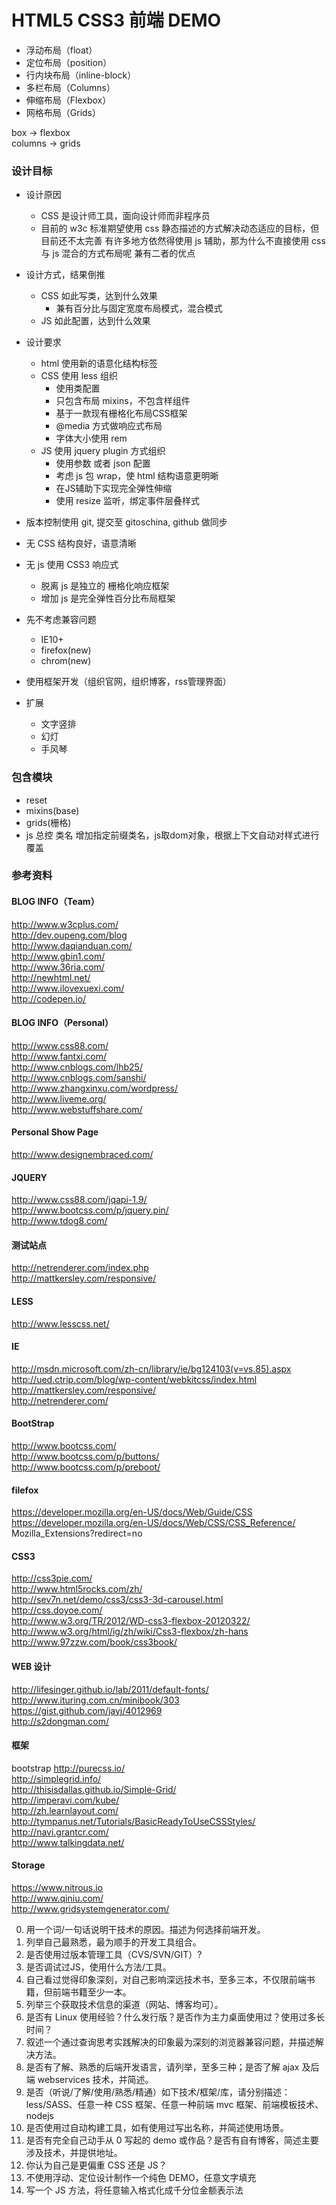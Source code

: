 HTML5 CSS3 前端 DEMO
============

* 浮动布局（float）
* 定位布局（position）
* 行内块布局（inline-block）
* 多栏布局（Columns）
* 伸缩布局（Flexbox）
* 网格布局（Grids）

box -> flexbox  
columns -> grids

### 设计目标

* 设计原因
    * CSS 是设计师工具，面向设计师而非程序员
    * 目前的 w3c 标准期望使用 css 静态描述的方式解决动态适应的目标，但目前还不太完善
        有许多地方依然得使用 js 辅助，那为什么不直接使用 css 与 js 混合的方式布局呢
        兼有二者的优点
* 设计方式，结果倒推
    * CSS 如此写类，达到什么效果
        * 兼有百分比与固定宽度布局模式，混合模式
    * JS 如此配置，达到什么效果
* 设计要求
    * html 使用新的语意化结构标签
    * CSS 使用 less 组织
        * 使用类配置
        * 只包含布局 mixins，不包含样组件
        * 基于一款现有栅格化布局CSS框架
        * @media 方式做响应式布局
        * 字体大小使用 rem
    * JS 使用 jquery plugin 方式组织
        * 使用参数 或者 json 配置
        * 考虑 js 包 wrap，使 html 结构语意更明晰
        * 在JS辅助下实现完全弹性伸缩
        * 使用 resize 监听，绑定事件层叠样式
* 版本控制使用 git, 提交至 gitoschina, github 做同步

* 无 CSS 结构良好，语意清晰
* 无 js 使用 CSS3 响应式
    * 脱离 js 是独立的 栅格化响应框架
    * 增加 js 是完全弹性百分比布局框架
* 先不考虑兼容问题
    * IE10+
    * firefox(new)
    * chrom(new)

* 使用框架开发（组织官网，组织博客，rss管理界面）

* 扩展
    * 文字竖排
    * 幻灯
    * 手风琴

### 包含模块

* reset
* mixins(base)
* grids(栅格)
* js 总控
    类名 增加指定前缀类名，js取dom对象，根据上下文自动对样式进行覆盖

### 参考资料

#### BLOG INFO（Team）
http://www.w3cplus.com/  
http://dev.oupeng.com/blog  
http://www.daqianduan.com/  
http://www.gbin1.com/  
http://www.36ria.com/  
http://newhtml.net/  
http://www.ilovexuexi.com/  
http://codepen.io/  

#### BLOG INFO（Personal）
http://www.css88.com/  
http://www.fantxi.com/  
http://www.cnblogs.com/lhb25/  
http://www.cnblogs.com/sanshi/  
http://www.zhangxinxu.com/wordpress/  
http://www.liveme.org/  
http://www.webstuffshare.com/  

#### Personal Show Page  
http://www.designembraced.com/  

#### JQUERY
http://www.css88.com/jqapi-1.9/  
http://www.bootcss.com/p/jquery.pin/  
http://www.tdog8.com/  

#### 测试站点
http://netrenderer.com/index.php  
http://mattkersley.com/responsive/

#### LESS 
http://www.lesscss.net/  

#### IE
http://msdn.microsoft.com/zh-cn/library/ie/bg124103(v=vs.85).aspx  
http://ued.ctrip.com/blog/wp-content/webkitcss/index.html  
http://mattkersley.com/responsive/  
http://netrenderer.com/  

#### BootStrap
http://www.bootcss.com/  
http://www.bootcss.com/p/buttons/   
http://www.bootcss.com/p/preboot/  

#### filefox
https://developer.mozilla.org/en-US/docs/Web/Guide/CSS  
https://developer.mozilla.org/en-US/docs/Web/CSS/CSS_Reference/  Mozilla_Extensions?redirect=no  

#### CSS3
http://css3pie.com/    
http://www.html5rocks.com/zh/  
http://sev7n.net/demo/css3/css3-3d-carousel.html  
http://css.doyoe.com/  
http://www.w3.org/TR/2012/WD-css3-flexbox-20120322/  
http://www.w3.org/html/ig/zh/wiki/Css3-flexbox/zh-hans   
http://www.97zzw.com/book/css3book/  

#### WEB 设计
http://lifesinger.github.io/lab/2011/default-fonts/  
http://www.ituring.com.cn/minibook/303  
https://gist.github.com/jayj/4012969  
http://s2dongman.com/  

#### 框架
bootstrap
http://purecss.io/  
http://simplegrid.info/  
http://thisisdallas.github.io/Simple-Grid/  
http://imperavi.com/kube/  
http://zh.learnlayout.com/  
http://tympanus.net/Tutorials/BasicReadyToUseCSSStyles/  
http://navi.grantcr.com/  
http://www.talkingdata.net/  

#### Storage
https://www.nitrous.io  
http://www.qiniu.com/  
http://www.gridsystemgenerator.com/  

0. 用一个词/一句话说明干技术的原因。描述为何选择前端开发。
1. 列举自己最熟悉，最为顺手的开发工具组合。
2. 是否使用过版本管理工具（CVS/SVN/GIT）?
3. 是否调试过JS，使用什么方法/工具。
4. 自己看过觉得印象深刻，对自己影响深远技术书，至多三本，不仅限前端书籍，但前端书籍至少一本。
5. 列举三个获取技术信息的渠道（网站、博客均可）。
6. 是否有 Linux 使用经验？什么发行版？是否作为主力桌面使用过？使用过多长时间？
7. 叙述一个通过查询思考实践解决的印象最为深刻的浏览器兼容问题，并描述解决方法。
8. 是否有了解、熟悉的后端开发语言，请列举，至多三种；是否了解 ajax 及后端 webservices 技术，并简述。
9. 是否（听说/了解/使用/熟悉/精通）如下技术/框架/库，请分别描述：
    less/SASS、任意一种 CSS 框架、任意一种前端 mvc 框架、前端模板技术、nodejs
10. 是否使用过自动构建工具，如有使用过写出名称，并简述使用场景。
11. 是否有完全自己动手从 0 写起的 demo 或作品？是否有自有博客，简述主要涉及技术，并提供地址。
12. 你认为自己是更偏重 CSS 还是 JS？
13. 不使用浮动、定位设计制作一个纯色 DEMO，任意文字填充
14. 写一个 JS 方法，将任意输入格式化成千分位金额表示法
